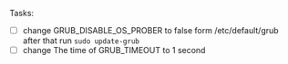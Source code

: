 Tasks:
- [ ] change GRUB_DISABLE_OS_PROBER to false form /etc/default/grub after that run ``sudo update-grub``
- [ ] change The time of GRUB_TIMEOUT to 1 second
